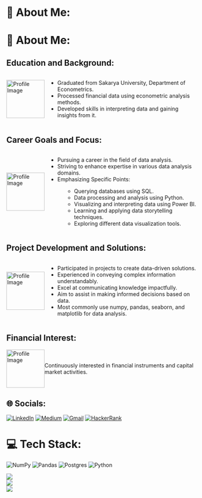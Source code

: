 # 💫 About Me:


# 💫 About Me:

## Education and Background:
<div style="display: flex; align-items: center;">
    <img src="[link_to_your_image](https://i.pinimg.com/564x/08/e8/71/08e871bdae871f9bbd6a1e7b9a350f2d.jpg)" alt="Profile Image" width="100px">
    <ul style="margin-left: 10px;">
        <li>Graduated from Sakarya University, Department of Econometrics.</li>
        <li>Processed financial data using econometric analysis methods.</li>
        <li>Developed skills in interpreting data and gaining insights from it.</li>
    </ul>
</div>

## Career Goals and Focus:
<div style="display: flex; align-items: center;">
    <img src="link_to_your_image" alt="Profile Image" width="100px">
    <ul style="margin-left: 10px;">
        <li>Pursuing a career in the field of data analysis.</li>
        <li>Striving to enhance expertise in various data analysis domains.</li>
        <li>Emphasizing Specific Points:</li>
        <ul style="margin-left: 20px;">
            <li>Querying databases using SQL.</li>
            <li>Data processing and analysis using Python.</li>
            <li>Visualizing and interpreting data using Power BI.</li>
            <li>Learning and applying data storytelling techniques.</li>
            <li>Exploring different data visualization tools.</li>
        </ul>
    </ul>
</div>

## Project Development and Solutions:
<div style="display: flex; align-items: center;">
    <img src="link_to_your_image" alt="Profile Image" width="100px">
    <ul style="margin-left: 10px;">
        <li>Participated in projects to create data-driven solutions.</li>
        <li>Experienced in conveying complex information understandably.</li>
        <li>Excel at communicating knowledge impactfully.</li>
        <li>Aim to assist in making informed decisions based on data.</li>
        <li>Most commonly use numpy, pandas, seaborn, and matplotlib for data analysis.</li>
    </ul>
</div>

## Financial Interest:
<div style="display: flex; align-items: center;">
    <img src="link_to_your_image" alt="Profile Image" width="100px">
    <p>Continuously interested in financial instruments and capital market activities.</p>
</div>



## 🌐 Socials:
[![LinkedIn](https://img.shields.io/badge/LinkedIn-0077B5?style=for-the-badge&logo=linkedin&logoColor=white)](https://www.linkedin.com/in/hamzaugursumer/)
[![Medium](https://img.shields.io/badge/Medium-12100E?style=for-the-badge&logo=medium&logoColor=white)](https://medium.com/@hamzaugursumer)
[![Gmail](https://img.shields.io/badge/Gmail-D14836?style=for-the-badge&logo=gmail&logoColor=white)](mailto:hamzaugursumer@gmail.com)
[![HackerRank](https://img.shields.io/badge/-Hackerrank-2EC866?style=for-the-badge&logo=HackerRank&logoColor=white)](https://www.hackerrank.com/hamzaugursumer?hr_r=1)


# 💻 Tech Stack:
![NumPy](https://img.shields.io/badge/numpy-%23013243.svg?style=for-the-badge&logo=numpy&logoColor=white) ![Pandas](https://img.shields.io/badge/pandas-%23150458.svg?style=for-the-badge&logo=pandas&logoColor=white) ![Postgres](https://img.shields.io/badge/postgres-%23316192.svg?style=for-the-badge&logo=postgresql&logoColor=white) ![Python](https://img.shields.io/badge/python-3670A0?style=for-the-badge&logo=python&logoColor=ffdd54) 




![](https://github-readme-stats.vercel.app/api?username=hamzaugursumer&theme=radical&hide_border=false&include_all_commits=false&count_private=false)<br/>
![](https://github-readme-streak-stats.herokuapp.com/?user=hamzaugursumer&theme=radical&hide_border=false)<br/>
![](https://github-readme-stats.vercel.app/api/top-langs/?username=hamzaugursumer&theme=radical&hide_border=false&include_all_commits=false&count_private=false&layout=compact)

<!-- Proudly created with GPRM ( https://gprm.itsvg.in ) -->
